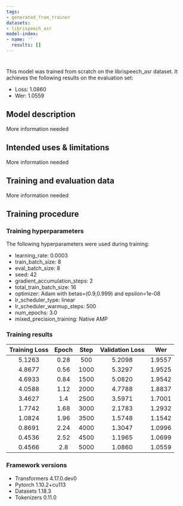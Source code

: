 ```yaml
---
tags:
- generated_from_trainer
datasets:
- librispeech_asr
model-index:
- name: ''
  results: []
---
```


<!-- This model card has been generated automatically according to the information the Trainer had access to. You
should probably proofread and complete it, then remove this comment. -->

# 

This model was trained from scratch on the librispeech_asr dataset.
It achieves the following results on the evaluation set:
- Loss: 1.0860
- Wer: 1.0559

## Model description

More information needed

## Intended uses & limitations

More information needed

## Training and evaluation data

More information needed

## Training procedure

### Training hyperparameters

The following hyperparameters were used during training:
- learning_rate: 0.0003
- train_batch_size: 8
- eval_batch_size: 8
- seed: 42
- gradient_accumulation_steps: 2
- total_train_batch_size: 16
- optimizer: Adam with betas=(0.9,0.999) and epsilon=1e-08
- lr_scheduler_type: linear
- lr_scheduler_warmup_steps: 500
- num_epochs: 3.0
- mixed_precision_training: Native AMP

### Training results

| Training Loss | Epoch | Step | Validation Loss | Wer    |
|:-------------:|:-----:|:----:|:---------------:|:------:|
| 5.1263        | 0.28  | 500  | 5.2098          | 1.9557 |
| 4.8677        | 0.56  | 1000 | 5.3297          | 1.9525 |
| 4.6933        | 0.84  | 1500 | 5.0820          | 1.9542 |
| 4.0588        | 1.12  | 2000 | 4.7788          | 1.8837 |
| 3.4627        | 1.4   | 2500 | 3.5971          | 1.7001 |
| 1.7742        | 1.68  | 3000 | 2.1783          | 1.2932 |
| 1.0824        | 1.96  | 3500 | 1.5748          | 1.1542 |
| 0.8691        | 2.24  | 4000 | 1.3047          | 1.0996 |
| 0.4536        | 2.52  | 4500 | 1.1965          | 1.0699 |
| 0.4566        | 2.8   | 5000 | 1.0860          | 1.0559 |


### Framework versions

- Transformers 4.17.0.dev0
- Pytorch 1.10.2+cu113
- Datasets 1.18.3
- Tokenizers 0.11.0
